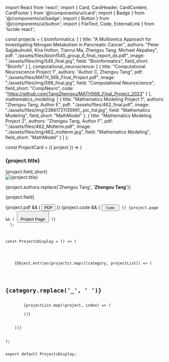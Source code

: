 import React from 'react';
import { Card, CardHeader, CardContent, CardFooter } from '@/components/ui/card';
import { Badge } from '@/components/ui/badge';
import { Button } from '@/components/ui/button';
import { FileText, Code, ExternalLink } from 'lucide-react';

const projects = {
  bioinformatics: [
    {
      title: "A Multiomics Approach for Investigating Nitrogen Metabolism in Pancreatic Cancer",
      authors: "Peter Sajjakulnukit, Kira Holton, Tianrui Ma, Zhengxu Tang, Michael Akpabey",
      pdf: "./assets/files/bioinf545_group_6_final_report_ds.pdf",
      image: "./assets/files/img/545_final.jpg",
      field: "Bioinformatics",
      field_short: "Bioinfo"
    }
  ],
  computational_neuroscience: [
    {
      title: "Computational Neuroscience Project 1",
      authors: "Author C, Zhengxu Tang",
      pdf: "./assets/files/MATH_568_FInal_Project.pdf",
      image: "./assets/files/img/598_final.jpg",
      field: "Computational Neuroscience",
      field_short: "CompNeuro",
      code: "https://github.com/TangZhengxu/MATH568_FInal_Project_2023"
    }
  ],
  mathematics_modeling: [
    {
      title: "Mathematics Modeling Project 1",
      authors: "Zhengxu Tang, Author E",
      pdf: "./assets/files/462_final.pdf",
      image: "./assets/files/img/23661721135991_.pic_hd.jpg",
      field: "Mathematics Modeling",
      field_short: "MathModel"
    },
    {
      title: "Mathematics Modeling Project 2",
      authors: "Zhengxu Tang, Author F",
      pdf: "./assets/files/462_Midterm.pdf",
      image: "./assets/files/img/462_midterm.jpg",
      field: "Mathematics Modeling",
      field_short: "MathModel"
    }
  ]
};

const ProjectCard = ({ project }) => (
  <Card className="mb-6">
    <CardHeader>
      <h3 className="text-lg font-semibold">{project.title}</h3>
      <Badge>{project.field_short}</Badge>
    </CardHeader>
    <CardContent>
      <div className="flex flex-col md:flex-row">
        <img src={project.image} alt={project.title} className="w-full md:w-1/3 h-48 object-cover mb-4 md:mb-0 md:mr-4" />
        <div>
          <p className="mb-2">{project.authors.replace('Zhengxu Tang', '<strong>Zhengxu Tang</strong>')}</p>
          <p className="italic">{project.field}</p>
        </div>
      </div>
    </CardContent>
    <CardFooter className="flex justify-start space-x-2">
      {project.pdf && (
        <Button size="sm" variant="outline">
          <FileText className="mr-2 h-4 w-4" />
          PDF
        </Button>
      )}
      {project.code && (
        <Button size="sm" variant="outline">
          <Code className="mr-2 h-4 w-4" />
          Code
        </Button>
      )}
      {project.page && (
        <Button size="sm" variant="outline">
          <ExternalLink className="mr-2 h-4 w-4" />
          Project Page
        </Button>
      )}
    </CardFooter>
  </Card>
);

const ProjectsDisplay = () => (
  <div className="space-y-8">
    {Object.entries(projects).map(([category, projectList]) => (
      <div key={category}>
        <h2 className="text-2xl font-bold mb-4 capitalize">{category.replace('_', ' ')}</h2>
        {projectList.map((project, index) => (
          <ProjectCard key={index} project={project} />
        ))}
      </div>
    ))}
  </div>
);

export default ProjectsDisplay;